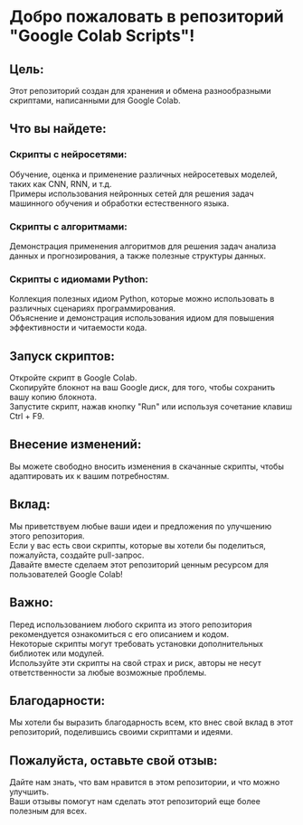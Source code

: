 # Добро пожаловать в репозиторий "Google Colab Scripts"!
## Цель:
Этот репозиторий создан для хранения и обмена разнообразными скриптами, написанными для Google Colab.  
## Что вы найдете:
### Скрипты с нейросетями:
Обучение, оценка и применение различных нейросетевых моделей, таких как CNN, RNN, и т.д.  
Примеры использования нейронных сетей для решения задач машинного обучения и обработки естественного языка.  
### Скрипты с алгоритмами:
Демонстрация применения алгоритмов для решения задач анализа данных и прогнозирования, а также полезные структуры данных.   
### Скрипты с идиомами Python:
Коллекция полезных идиом Python, которые можно использовать в различных сценариях программирования.  
Объяснение и демонстрация использования идиом для повышения эффективности и читаемости кода.  
## Запуск скриптов:
Откройте скрипт в Google Colab.  
Скопируйте блокнот на ваш Google диск, для того, чтобы сохранить вашу копию блокнота.  
Запустите скрипт, нажав кнопку "Run" или используя сочетание клавиш Ctrl + F9.  
## Внесение изменений:
Вы можете свободно вносить изменения в скачанные скрипты, чтобы адаптировать их к вашим потребностям.  
## Вклад:
Мы приветствуем любые ваши идеи и предложения по улучшению этого репозитория.  
Если у вас есть свои скрипты, которые вы хотели бы поделиться, пожалуйста, создайте pull-запрос.  
Давайте вместе сделаем этот репозиторий ценным ресурсом для пользователей Google Colab!  
## Важно:
Перед использованием любого скрипта из этого репозитория рекомендуется ознакомиться с его описанием и кодом.  
Некоторые скрипты могут требовать установки дополнительных библиотек или модулей.  
Используйте эти скрипты на свой страх и риск, авторы не несут ответственности за любые возможные проблемы.  
## Благодарности:
Мы хотели бы выразить благодарность всем, кто внес свой вклад в этот репозиторий, поделившись своими скриптами и идеями.  
## Пожалуйста, оставьте свой отзыв:
Дайте нам знать, что вам нравится в этом репозитории, и что можно улучшить.  
Ваши отзывы помогут нам сделать этот репозиторий еще более полезным для всех.  
